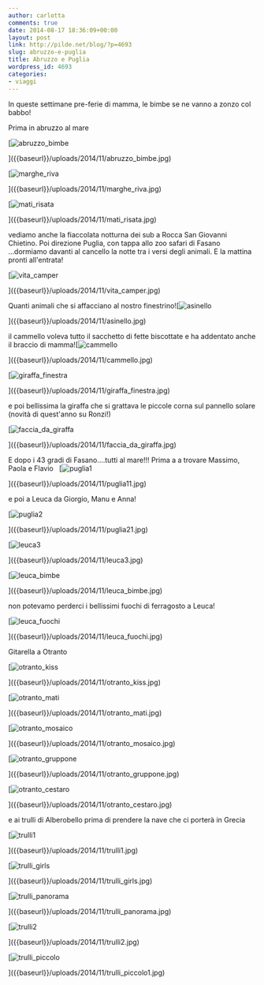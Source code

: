 ```yaml
---
author: carlotta
comments: true
date: 2014-08-17 18:36:09+00:00
layout: post
link: http://pilde.net/blog/?p=4693
slug: abruzzo-e-puglia
title: Abruzzo e Puglia
wordpress_id: 4693
categories:
- viaggi
---
```


In queste settimane pre-ferie di mamma, le bimbe se ne vanno a zonzo col babbo!

Prima in abruzzo al mare

[![abruzzo_bimbe]({{baseurl}}/uploads/2014/11/abruzzo_bimbe.jpg)


]({{baseurl}}/uploads/2014/11/abruzzo_bimbe.jpg)


 [![marghe_riva]({{baseurl}}/uploads/2014/11/marghe_riva.jpg)


]({{baseurl}}/uploads/2014/11/marghe_riva.jpg)


 [![mati_risata]({{baseurl}}/uploads/2014/11/mati_risata.jpg)


]({{baseurl}}/uploads/2014/11/mati_risata.jpg)


vediamo anche la fiaccolata notturna dei sub a Rocca San Giovanni Chietino. Poi direzione Puglia, con tappa allo zoo safari di Fasano ...dormiamo davanti al cancello la notte tra i versi degli animali. E la mattina pronti all'entrata!

[![vita_camper]({{baseurl}}/uploads/2014/11/vita_camper.jpg)


]({{baseurl}}/uploads/2014/11/vita_camper.jpg)


Quanti animali che si affacciano al nostro finestrino![![asinello]({{baseurl}}/uploads/2014/11/asinello.jpg)


]({{baseurl}}/uploads/2014/11/asinello.jpg)


il cammello voleva tutto il sacchetto di fette biscottate e ha addentato anche il braccio di mamma![![cammello]({{baseurl}}/uploads/2014/11/cammello.jpg)


]({{baseurl}}/uploads/2014/11/cammello.jpg)


 [![giraffa_finestra]({{baseurl}}/uploads/2014/11/giraffa_finestra.jpg)


]({{baseurl}}/uploads/2014/11/giraffa_finestra.jpg)


e poi bellissima la giraffa che si grattava le piccole corna sul pannello solare (novità di quest'anno su Ronzi!)


[![faccia_da_giraffa]({{baseurl}}/uploads/2014/11/faccia_da_giraffa.jpg)


]({{baseurl}}/uploads/2014/11/faccia_da_giraffa.jpg)


E dopo i 43 gradi di Fasano....tutti al mare!!! Prima a a trovare Massimo, Paola e Flavio   [![puglia1]({{baseurl}}/uploads/2014/11/puglia11.jpg)


]({{baseurl}}/uploads/2014/11/puglia11.jpg)




e poi a Leuca da Giorgio, Manu e Anna!

[![puglia2]({{baseurl}}/uploads/2014/11/puglia21.jpg)


]({{baseurl}}/uploads/2014/11/puglia21.jpg)


[![leuca3]({{baseurl}}/uploads/2014/11/leuca3.jpg)


]({{baseurl}}/uploads/2014/11/leuca3.jpg)


[![leuca_bimbe]({{baseurl}}/uploads/2014/11/leuca_bimbe.jpg)


]({{baseurl}}/uploads/2014/11/leuca_bimbe.jpg)


non potevamo perderci i bellissimi fuochi di ferragosto a Leuca!

[![leuca_fuochi]({{baseurl}}/uploads/2014/11/leuca_fuochi.jpg)


]({{baseurl}}/uploads/2014/11/leuca_fuochi.jpg)


Gitarella a Otranto

[![otranto_kiss]({{baseurl}}/uploads/2014/11/otranto_kiss.jpg)


]({{baseurl}}/uploads/2014/11/otranto_kiss.jpg)


 [![otranto_mati]({{baseurl}}/uploads/2014/11/otranto_mati.jpg)


]({{baseurl}}/uploads/2014/11/otranto_mati.jpg)


 [![otranto_mosaico]({{baseurl}}/uploads/2014/11/otranto_mosaico.jpg)


]({{baseurl}}/uploads/2014/11/otranto_mosaico.jpg)


 [![otranto_gruppone]({{baseurl}}/uploads/2014/11/otranto_gruppone.jpg)


]({{baseurl}}/uploads/2014/11/otranto_gruppone.jpg)


 [![otranto_cestaro]({{baseurl}}/uploads/2014/11/otranto_cestaro.jpg)


]({{baseurl}}/uploads/2014/11/otranto_cestaro.jpg)


 e ai trulli di Alberobello prima di prendere la nave che ci porterà in Grecia

[![trulli1]({{baseurl}}/uploads/2014/11/trulli1.jpg)


]({{baseurl}}/uploads/2014/11/trulli1.jpg)


 [![trulli_girls]({{baseurl}}/uploads/2014/11/trulli_girls.jpg)


]({{baseurl}}/uploads/2014/11/trulli_girls.jpg)


 [![trulli_panorama]({{baseurl}}/uploads/2014/11/trulli_panorama.jpg)


]({{baseurl}}/uploads/2014/11/trulli_panorama.jpg)


 [![trulli2]({{baseurl}}/uploads/2014/11/trulli2.jpg)


]({{baseurl}}/uploads/2014/11/trulli2.jpg)


 [![trulli_piccolo]({{baseurl}}/uploads/2014/11/trulli_piccolo1.jpg)


]({{baseurl}}/uploads/2014/11/trulli_piccolo1.jpg)






